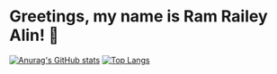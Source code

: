 # Greetings, my name is Ram Railey Alin! 👋

[![Anurag's GitHub stats](https://github-readme-stats.vercel.app/api?username=VulpritProoze&show_icons=true)](https://github.com/VulpritProoze/github-readme-stats)
[![Top Langs](https://github-readme-stats.vercel.app/api/top-langs/?username=VulpritProoze&layout=compact)](https://github.com/VulpritProoze/github-readme-stats)

